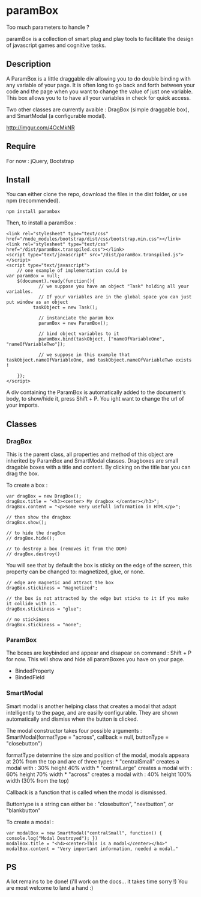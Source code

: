 # paramBox

Too much parameters to handle ? 

paramBox is a collection of smart plug and play tools to facilitate the design of javascript games and cognitive tasks.


## Description 
A ParamBox is a little draggable div allowing you to do double binding with any variable of your page. It is often long to go back and forth between your code and the page when you want to change the value of just one variable. This box allows you to to have all your variables in check for quick access.

Two other classes are currently avaible : DragBox (simple draggable box), and SmartModal (a configurable modal).

http://imgur.com/4OcMkNR

## Require

For now : jQuery, Bootstrap

## Install

You can either clone the repo, download the files in the dist folder, or use npm (recommended).

	npm install parambox

Then, to install a paramBox :

	<link rel="stylesheet" type="text/css" href="/node_modules/bootstrap/dist/css/bootstrap.min.css"></link>
	<link rel="stylesheet" type="text/css" href="/dist/paramBox.transpiled.css"></link>
	<script type="text/javascript" src="/dist/paramBox.transpiled.js"></script>
	<script type="text/javascript">
		// one example of implementation could be
    var paramBox = null;
		$(document).ready(function(){
				// we suppose you have an object "Task" holding all your variables. 
				// If your variables are in the global space you can just put window as an object
			  taskObject = new Task();			
				
				// instanciate the param box
				paramBox = new ParamBox();

				// bind object variables to it
				paramBox.bind(taskObject, ["nameOfVariableOne", "nameOfVariableTwo"]);

				// we suppose in this example that taskObject.nameOfVariableOne, and taskObject.nameOfVariableTwo exists !
			
		});
	</script>


A div containing the ParamBox is automatically added to the document's body, to show/hide it, press Shift + P. You ight want to change the url of your imports.


## Classes

### DragBox

This is the parent class, all properties and method of this object are inherited by ParamBox and SmartModal classes. Dragboxes are small dragable boxes with a title and content. By clicking on the title bar you can drag the box. 

To create a box :

	var dragBox = new DragBox();
	dragBox.title = "<h3><center> My dragbox </center></h3>";
	dragBox.content = "<p>Some very usefull information in HTML</p>";

	// then show the dragbox
	dragBox.show();

	// to hide the dragBox
	// dragBox.hide();

	// to destroy a box (removes it from the DOM)
	// dragBox.destroy()


You will see that by default the box is sticky on the edge of the screen, this property can be changed to: magnetized, glue, or none.
	
	// edge are magnetic and attract the box
	dragBox.stickiness = "magnetized";
	
	// the box is not attracted by the edge but sticks to it if you make it collide with it.
	dragBox.stickiness = "glue";

	// no stickiness
	dragBox.stickiness = "none";


### ParamBox

The boxes are keybinded and appear and disapear on command : Shift + P for now. This will show and hide all paramBoxes you have on your page.


* BindedProperty
* BindedField

### SmartModal

Smart modal is another helping class that creates a modal that adapt intelligently to the page, and are easilly configurable. They are shown automatically and dismiss when the button is clicked.

The modal constructor takes four possible arguments :
	SmartModal(formatType = "across", callback = null, buttonType = "closebutton")

formatType determine the size and position of the modal, modals appeara at 20% from the top and are of three types: 
	* "centralSmall" creates a modal with : 30% height 40% width 
	* "centralLarge" creates a modal with : 60% height 70% width 
	* "across" creates a modal with : 40% height 100% width (30% from the top)

Callback is a function that is called when the modal is dismissed. 

Buttontype is a string can either be : "closebutton", "nextbutton", or "blankbutton"

To create a modal :

	var modalBox = new SmartModal("centralSmall", function() { console.log("Modal Destroyed"); })
	modalBox.title = "<h4><center>This is a modal</center></h4>"
	modalBox.content = "Very important information, needed a modal."



## PS

A lot remains to be done! (i'll work on the docs... it takes time sorry !)
You are most welcome to land a hand :)

